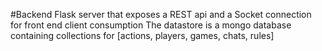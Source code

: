 #Backend
Flask server that exposes a REST api and a Socket connection for front end client consumption
The datastore is a mongo database containing collections for [actions, players, games, chats, rules] 
